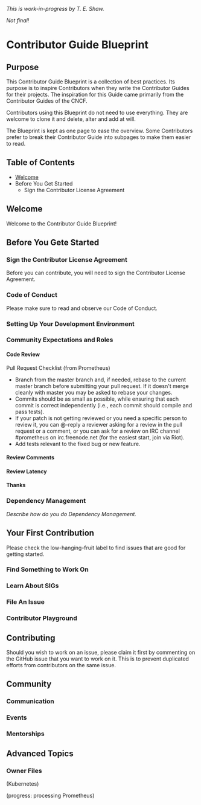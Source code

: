 _This is work-in-progress by T. E. Shaw._

_Not final!_

# Contributor Guide Blueprint

## Purpose

This Contributor Guide Blueprint is a collection of best practices. Its purpose is to inspire Contributors when they write the Contributor Guides for their projects. The inspiration for this Guide came primarily from the Contributor Guides of the CNCF.

Contributors using this Blueprint do not need to use everything. They are welcome to clone it and delete, alter and add at will.

The Blueprint is kept as one page to ease the overview. Some Contributors prefer to break their Contributor Guide into subpages to make them easier to read.

## Table of Contents

- [Welcome](#welcome)
- Before You Get Started
  - Sign the Contributor License Agreement

## Welcome

Welcome to the Contributor Guide Blueprint!

## Before You Gete Started

### Sign the Contributor License Agreement

Before you can contribute, you will need to sign the Contributor License Agreement.

### Code of Conduct

Please make sure to read and observe our Code of Conduct.

### Setting Up Your Development Environment

### Community Expectations and Roles

#### Code Review

Pull Request Checklist (from Prometheus)

- Branch from the master branch and, if needed, rebase to the current master branch before submitting your pull request. If it doesn't merge cleanly with master you may be asked to rebase your changes.
- Commits should be as small as possible, while ensuring that each commit is correct independently (i.e., each commit should compile and pass tests).
- If your patch is not getting reviewed or you need a specific person to review it, you can @-reply a reviewer asking for a review in the pull request or a comment, or you can ask for a review on IRC channel #prometheus on irc.freenode.net (for the easiest start, join via Riot).
- Add tests relevant to the fixed bug or new feature.

#### Review Comments

#### Review Latency

#### Thanks

### Dependency Management

_Describe how do you do Dependency Management._

## Your First Contribution

Please check the low-hanging-fruit label to find issues that are good for getting started. 

### Find Something to Work On

### Learn About SIGs

### File An Issue

### Contributor Playground

## Contributing

Should you wish to work on an issue, please claim it first by commenting on the GitHub issue that you want to work on it. This is to prevent duplicated efforts from contributors on the same issue.

## Community

### Communication

### Events

### Mentorships

## Advanced Topics

### Owner Files

(Kubernetes)

(progress: processing Prometheus)
